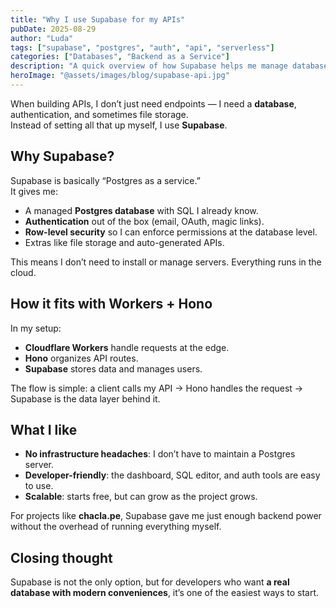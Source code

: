 ```yaml
---
title: "Why I use Supabase for my APIs"
pubDate: 2025-08-29
author: "Luda"
tags: ["supabase", "postgres", "auth", "api", "serverless"]
categories: ["Databases", "Backend as a Service"]
description: "A quick overview of how Supabase helps me manage databases and authentication without running my own servers."
heroImage: "@assets/images/blog/supabase-api.jpg"
---
```


When building APIs, I don’t just need endpoints — I need a **database**, authentication, and sometimes file storage.  
Instead of setting all that up myself, I use **Supabase**.

## Why Supabase?

Supabase is basically “Postgres as a service.”  
It gives me:

- A managed **Postgres database** with SQL I already know.  
- **Authentication** out of the box (email, OAuth, magic links).  
- **Row-level security** so I can enforce permissions at the database level.  
- Extras like file storage and auto-generated APIs.  

This means I don’t need to install or manage servers. Everything runs in the cloud.

## How it fits with Workers + Hono

In my setup:

- **Cloudflare Workers** handle requests at the edge.  
- **Hono** organizes API routes.  
- **Supabase** stores data and manages users.  

The flow is simple: a client calls my API → Hono handles the request → Supabase is the data layer behind it.

## What I like

- **No infrastructure headaches**: I don’t have to maintain a Postgres server.  
- **Developer-friendly**: the dashboard, SQL editor, and auth tools are easy to use.  
- **Scalable**: starts free, but can grow as the project grows.  

For projects like **chacla.pe**, Supabase gave me just enough backend power without the overhead of running everything myself.

## Closing thought

Supabase is not the only option, but for developers who want **a real database with modern conveniences**, it’s one of the easiest ways to start.
